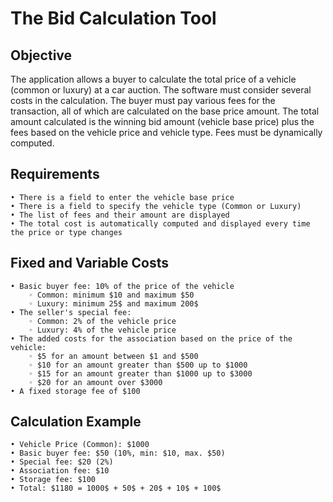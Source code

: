 # The Bid Calculation Tool

## Objective

The application allows a buyer to calculate the total price of a vehicle (common or luxury) at a car auction. The software must consider several costs in the calculation. The buyer must pay various fees for the transaction, all of which are calculated on the base price amount. The total amount calculated is the winning bid amount (vehicle base price) plus the fees based on the vehicle price and vehicle type. Fees must be dynamically computed.


## Requirements

    • There is a field to enter the vehicle base price
    • There is a field to specify the vehicle type (Common or Luxury)
    • The list of fees and their amount are displayed
    • The total cost is automatically computed and displayed every time the price or type changes

## Fixed and Variable Costs

    • Basic buyer fee: 10% of the price of the vehicle
        ◦ Common: minimum $10 and maximum $50
        ◦ Luxury: minimum 25$ and maximum 200$
    • The seller's special fee:
        ◦ Common: 2% of the vehicle price 
        ◦ Luxury: 4% of the vehicle price
    • The added costs for the association based on the price of the vehicle:
        ◦ $5 for an amount between $1 and $500
        ◦ $10 for an amount greater than $500 up to $1000
        ◦ $15 for an amount greater than $1000 up to $3000
        ◦ $20 for an amount over $3000
    • A fixed storage fee of $100

## Calculation Example

    • Vehicle Price (Common): $1000
    • Basic buyer fee: $50 (10%, min: $10, max. $50)
    • Special fee: $20 (2%)
    • Association fee: $10 
    • Storage fee: $100 
    • Total: $1180 = 1000$ + 50$ + 20$ + 10$ + 100$
